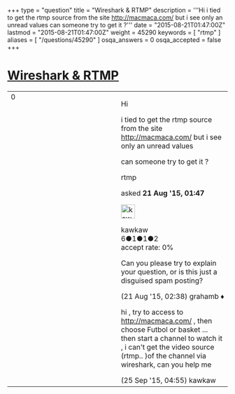 +++
type = "question"
title = "Wireshark &amp; RTMP"
description = '''Hi i tied to get the rtmp source from the site http://macmaca.com/ but i see only an unread values can someone try to get it ?'''
date = "2015-08-21T01:47:00Z"
lastmod = "2015-08-21T01:47:00Z"
weight = 45290
keywords = [ "rtmp" ]
aliases = [ "/questions/45290" ]
osqa_answers = 0
osqa_accepted = false
+++

<div class="headNormal">

# [Wireshark & RTMP](/questions/45290/wireshark-rtmp)

</div>

<div id="main-body">

<div id="askform">

<table id="question-table" style="width:100%;"><colgroup><col style="width: 50%" /><col style="width: 50%" /></colgroup><tbody><tr class="odd"><td style="width: 30px; vertical-align: top"><div class="vote-buttons"><div id="post-45290-score" class="post-score" title="current number of votes">0</div><div id="favorite-count" class="favorite-count"></div></div></td><td><div id="item-right"><div class="question-body"><p>Hi</p><p>i tied to get the rtmp source from the site <a href="http://macmaca.com/">http://macmaca.com/</a> but i see only an unread values</p><p>can someone try to get it ?</p></div><div id="question-tags" class="tags-container tags">rtmp</div><div id="question-controls" class="post-controls"></div><div class="post-update-info-container"><div class="post-update-info post-update-info-user"><p>asked <strong>21 Aug '15, 01:47</strong></p><img src="https://secure.gravatar.com/avatar/0061451e13760f0b37393aa762bff547?s=32&amp;d=identicon&amp;r=g" class="gravatar" width="32" height="32" alt="kawkaw&#39;s gravatar image" /><p>kawkaw<br />
<span class="score" title="6 reputation points">6</span><span title="1 badges"><span class="badge1">●</span><span class="badgecount">1</span></span><span title="1 badges"><span class="silver">●</span><span class="badgecount">1</span></span><span title="2 badges"><span class="bronze">●</span><span class="badgecount">2</span></span><br />
<span class="accept_rate" title="Rate of the user&#39;s accepted answers">accept rate:</span> <span title="kawkaw has no accepted answers">0%</span></p></div></div><div id="comments-container-45290" class="comments-container"><span id="45291"></span><div id="comment-45291" class="comment"><div id="post-45291-score" class="comment-score"></div><div class="comment-text"><p>Can you please try to explain your question, or is this just a disguised spam posting?</p></div><div id="comment-45291-info" class="comment-info"><span class="comment-age">(21 Aug '15, 02:38)</span> grahamb ♦</div></div><span id="46157"></span><div id="comment-46157" class="comment"><div id="post-46157-score" class="comment-score"></div><div class="comment-text"><p>hi , try to access to <a href="http://macmaca.com/">http://macmaca.com/</a> , then choose Futbol or basket ... then start a channel to watch it , i can't get the video source (rtmp.. )of the channel via wireshark, can you help me</p></div><div id="comment-46157-info" class="comment-info"><span class="comment-age">(25 Sep '15, 04:55)</span> kawkaw</div></div></div><div id="comment-tools-45290" class="comment-tools"></div><div class="clear"></div><div id="comment-45290-form-container" class="comment-form-container"></div><div class="clear"></div></div></td></tr></tbody></table>

</div>

</div>

